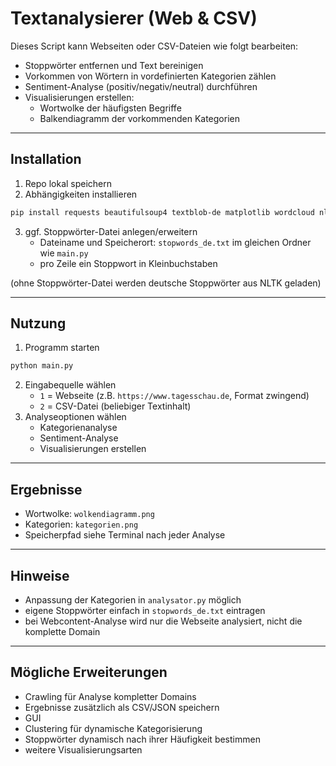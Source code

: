 # Textanalysierer (Web & CSV)

Dieses Script kann Webseiten oder CSV-Dateien wie folgt bearbeiten:
- Stoppwörter entfernen und Text bereinigen
- Vorkommen von Wörtern in vordefinierten Kategorien zählen
- Sentiment-Analyse (positiv/negativ/neutral) durchführen
- Visualisierungen erstellen:
  - Wortwolke der häufigsten Begriffe
  - Balkendiagramm der vorkommenden Kategorien

---

## Installation

1. Repo lokal speichern
2. Abhängigkeiten installieren

```bash
pip install requests beautifulsoup4 textblob-de matplotlib wordcloud nltk
```

3. ggf. Stoppwörter-Datei anlegen/erweitern  
   - Dateiname und Speicherort: `stopwords_de.txt` im gleichen Ordner wie `main.py`
   - pro Zeile ein Stoppwort in Kleinbuchstaben

(ohne Stoppwörter-Datei werden deutsche Stoppwörter aus NLTK geladen)

---

## Nutzung

1. Programm starten

```bash
python main.py
```

2. Eingabequelle wählen  
   - `1` = Webseite (z.B. `https://www.tagesschau.de`, Format zwingend)  
   - `2` = CSV-Datei (beliebiger Textinhalt)
3. Analyseoptionen wählen
   - Kategorienanalyse
   - Sentiment-Analyse
   - Visualisierungen erstellen

---

## Ergebnisse

- Wortwolke: `wolkendiagramm.png`  
- Kategorien: `kategorien.png`    
- Speicherpfad siehe Terminal nach jeder Analyse

---

## Hinweise

- Anpassung der Kategorien in `analysator.py` möglich  
- eigene Stoppwörter einfach in `stopwords_de.txt` eintragen
- bei Webcontent-Analyse wird nur die Webseite analysiert, nicht die komplette Domain

---

## Mögliche Erweiterungen

- Crawling für Analyse kompletter Domains 
- Ergebnisse zusätzlich als CSV/JSON speichern  
- GUI  
- Clustering für dynamische Kategorisierung 
- Stoppwörter dynamisch nach ihrer Häufigkeit bestimmen
- weitere Visualisierungsarten
